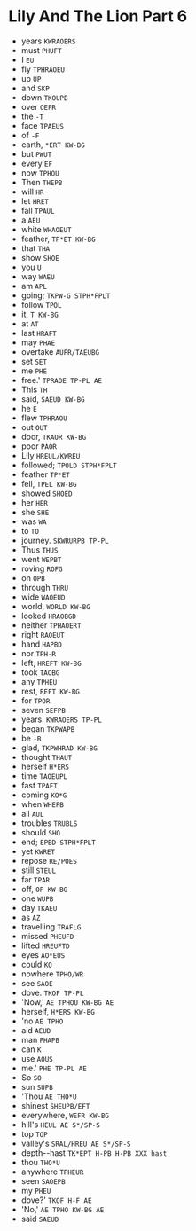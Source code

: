 # Lily And The Lion Part 6

* years `KWRAOERS`
* must `PHUFT`
* I `EU`
* fly `TPHRAOEU`
* up `UP`
* and `SKP`
* down `TKOUPB`
* over `OEFR`
* the `-T`
* face `TPAEUS`
* of `-F`
* earth, `*ERT KW-BG`
* but `PWUT`
* every `EF`
* now `TPHOU`
* Then `THEPB`
* will `HR`
* let `HRET`
* fall `TPAUL`
* a `AEU`
* white `WHAOEUT`
* feather, `TP*ET KW-BG`
* that `THA`
* show `SHOE`
* you `U`
* way `WAEU`
* am `APL`
* going; `TKPW-G STPH*FPLT`
* follow `TPOL`
* it, `T KW-BG`
* at `AT`
* last `HRAFT`
* may `PHAE`
* overtake `AUFR/TAEUBG`
* set `SET`
* me `PHE`
* free.' `TPRAOE TP-PL AE`
* This `TH`
* said, `SAEUD KW-BG`
* he `E`
* flew `TPHRAOU`
* out `OUT`
* door, `TKAOR KW-BG`
* poor `PAOR`
* Lily `HREUL/KWREU`
* followed; `TPOLD STPH*FPLT`
* feather `TP*ET`
* fell, `TPEL KW-BG`
* showed `SHOED`
* her `HER`
* she `SHE`
* was `WA`
* to `TO`
* journey. `SKWRURPB TP-PL`
* Thus `THUS`
* went `WEPBT`
* roving `ROFG`
* on `OPB`
* through `THRU`
* wide `WAOEUD`
* world, `WORLD KW-BG`
* looked `HRAOBGD`
* neither `TPHAOERT`
* right `RAOEUT`
* hand `HAPBD`
* nor `TPH-R`
* left, `HREFT KW-BG`
* took `TAOBG`
* any `TPHEU`
* rest, `REFT KW-BG`
* for `TPOR`
* seven `SEFPB`
* years. `KWRAOERS TP-PL`
* began `TKPWAPB`
* be `-B`
* glad, `TKPWHRAD KW-BG`
* thought `THAUT`
* herself `H*ERS`
* time `TAOEUPL`
* fast `TPAFT`
* coming `KO*G`
* when `WHEPB`
* all `AUL`
* troubles `TRUBLS`
* should `SHO`
* end; `EPBD STPH*FPLT`
* yet `KWRET`
* repose `RE/POES`
* still `STEUL`
* far `TPAR`
* off, `OF KW-BG`
* one `WUPB`
* day `TKAEU`
* as `AZ`
* travelling `TRAFLG`
* missed `PHEUFD`
* lifted `HREUFTD`
* eyes `AO*EUS`
* could `KO`
* nowhere `TPHO/WR`
* see `SAOE`
* dove. `TKOF TP-PL`
* 'Now,' `AE TPHOU KW-BG AE`
* herself, `H*ERS KW-BG`
* 'no `AE TPHO`
* aid `AEUD`
* man `PHAPB`
* can `K`
* use `AOUS`
* me.' `PHE TP-PL AE`
* So `SO`
* sun `SUPB`
* 'Thou `AE THO*U`
* shinest `SHEUPB/EFT`
* everywhere, `WEFR KW-BG`
* hill's `HEUL AE S*/SP-S`
* top `TOP`
* valley's `SRAL/HREU AE S*/SP-S`
* depth--hast `TK*EPT H-PB H-PB XXX hast`
* thou `THO*U`
* anywhere `TPHEUR`
* seen `SAOEPB`
* my `PHEU`
* dove?' `TKOF H-F AE`
* 'No,' `AE TPHO KW-BG AE`
* said `SAEUD`

